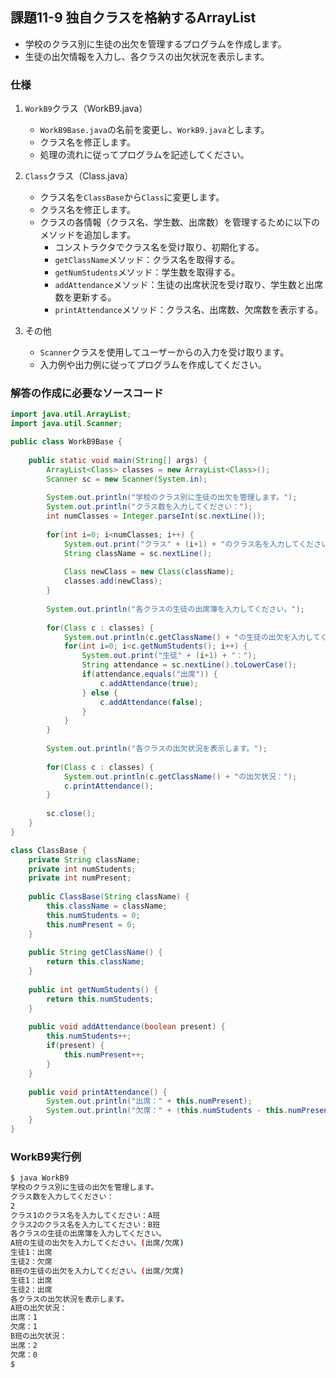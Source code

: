 ## 課題11-9 独自クラスを格納するArrayList

- 学校のクラス別に生徒の出欠を管理するプログラムを作成します。
- 生徒の出欠情報を入力し、各クラスの出欠状況を表示します。

### 仕様

1. `WorkB9`クラス（WorkB9.java）
    - `WorkB9Base.java`の名前を変更し、`WorkB9.java`とします。
    - クラス名を修正します。
    - 処理の流れに従ってプログラムを記述してください。

2. `Class`クラス（Class.java）
    - クラス名を`ClassBase`から`Class`に変更します。
    - クラス名を修正します。
    - クラスの各情報（クラス名、学生数、出席数）を管理するために以下のメソッドを追加します。
         - コンストラクタでクラス名を受け取り、初期化する。
         - `getClassName`メソッド：クラス名を取得する。
         - `getNumStudents`メソッド：学生数を取得する。
         - `addAttendance`メソッド：生徒の出席状況を受け取り、学生数と出席数を更新する。
         - `printAttendance`メソッド：クラス名、出席数、欠席数を表示する。

3. その他
    - `Scanner`クラスを使用してユーザーからの入力を受け取ります。
    - 入力例や出力例に従ってプログラムを作成してください。

### 解答の作成に必要なソースコード

```java
import java.util.ArrayList;
import java.util.Scanner;

public class WorkB9Base {
    
    public static void main(String[] args) {
        ArrayList<Class> classes = new ArrayList<Class>();
        Scanner sc = new Scanner(System.in);
        
        System.out.println("学校のクラス別に生徒の出欠を管理します。");
        System.out.println("クラス数を入力してください：");
        int numClasses = Integer.parseInt(sc.nextLine());
        
        for(int i=0; i<numClasses; i++) {
            System.out.print("クラス" + (i+1) + "のクラス名を入力してください：");
            String className = sc.nextLine();
            
            Class newClass = new Class(className);
            classes.add(newClass);
        }
        
        System.out.println("各クラスの生徒の出席簿を入力してください。");
        
        for(Class c : classes) {
            System.out.println(c.getClassName() + "の生徒の出欠を入力してください。(出席/欠席)");
            for(int i=0; i<c.getNumStudents(); i++) {
                System.out.print("生徒" + (i+1) + "：");
                String attendance = sc.nextLine().toLowerCase();
                if(attendance.equals("出席")) {
                    c.addAttendance(true);
                } else {
                    c.addAttendance(false);
                }
            }
        }
        
        System.out.println("各クラスの出欠状況を表示します。");
        
        for(Class c : classes) {
            System.out.println(c.getClassName() + "の出欠状況：");
            c.printAttendance();
        }
        
        sc.close();
    }
}

class ClassBase {
    private String className;
    private int numStudents;
    private int numPresent;
    
    public ClassBase(String className) {
        this.className = className;
        this.numStudents = 0;
        this.numPresent = 0;
    }
    
    public String getClassName() {
        return this.className;
    }
    
    public int getNumStudents() {
        return this.numStudents;
    }
    
    public void addAttendance(boolean present) {
        this.numStudents++;
        if(present) {
            this.numPresent++;
        }
    }
    
    public void printAttendance() {
        System.out.println("出席：" + this.numPresent);
        System.out.println("欠席：" + (this.numStudents - this.numPresent));
    }
}
```

### WorkB9実行例

```sh
$ java WorkB9
学校のクラス別に生徒の出欠を管理します。
クラス数を入力してください：
2
クラス1のクラス名を入力してください：A班
クラス2のクラス名を入力してください：B班
各クラスの生徒の出席簿を入力してください。
A班の生徒の出欠を入力してください。(出席/欠席)
生徒1：出席
生徒2：欠席
B班の生徒の出欠を入力してください。(出席/欠席)
生徒1：出席
生徒2：出席
各クラスの出欠状況を表示します。
A班の出欠状況：
出席：1
欠席：1
B班の出欠状況：
出席：2
欠席：0
$
```